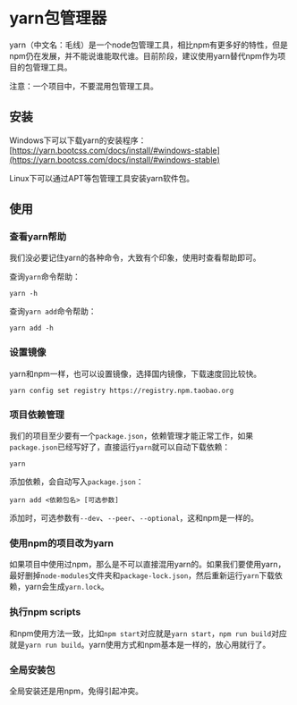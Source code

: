 # yarn包管理器

yarn（中文名：毛线）是一个node包管理工具，相比npm有更多好的特性，但是npm仍在发展，并不能说谁能取代谁。目前阶段，建议使用yarn替代npm作为项目的包管理工具。

注意：一个项目中，不要混用包管理工具。

## 安装

Windows下可以下载yarn的安装程序：[https://yarn.bootcss.com/docs/install/#windows-stable](https://yarn.bootcss.com/docs/install/#windows-stable)

Linux下可以通过APT等包管理工具安装yarn软件包。

## 使用

### 查看yarn帮助

我们没必要记住yarn的各种命令，大致有个印象，使用时查看帮助即可。

查询`yarn`命令帮助：

```
yarn -h
```

查询`yarn add`命令帮助：

```
yarn add -h
```

### 设置镜像

yarn和npm一样，也可以设置镜像，选择国内镜像，下载速度回比较快。

```
yarn config set registry https://registry.npm.taobao.org
```

### 项目依赖管理

我们的项目至少要有一个`package.json`，依赖管理才能正常工作，如果`package.json`已经写好了，直接运行`yarn`就可以自动下载依赖：

```
yarn
```

添加依赖，会自动写入`package.json`：
```
yarn add <依赖包名> [可选参数]
```

添加时，可选参数有`--dev`、`--peer`、`--optional`，这和npm是一样的。

### 使用npm的项目改为yarn

如果项目中使用过npm，那么是不可以直接混用yarn的。如果我们要使用yarn，最好删掉`node-modules`文件夹和`package-lock.json`，然后重新运行`yarn`下载依赖，yarn会生成`yarn.lock`。

### 执行npm scripts

和npm使用方法一致，比如`npm start`对应就是`yarn start`，`npm run build`对应就是`yarn run build`。yarn使用方式和npm基本是一样的，放心用就行了。

### 全局安装包

全局安装还是用npm，免得引起冲突。
